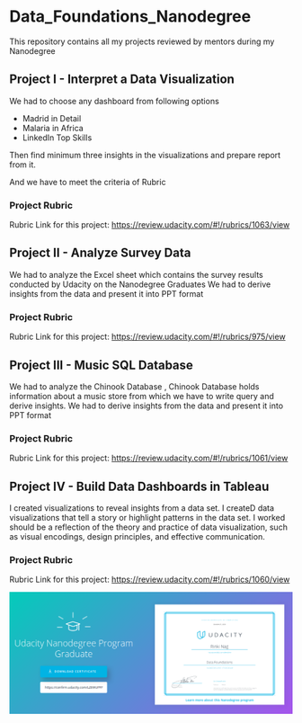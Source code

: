 # Data_Foundations_Nanodegree
This repository contains all my projects reviewed by mentors during my Nanodegree

## Project I - Interpret a Data Visualization
We had to choose any dashboard from following options

* Madrid in Detail
* Malaria in Africa
* LinkedIn Top Skills 

Then find minimum three insights in the visualizations and prepare report from it.

And we have to meet the criteria of Rubric
### Project Rubric
Rubric Link for this project: https://review.udacity.com/#!/rubrics/1063/view

## Project II - Analyze Survey Data
We had to analyze the Excel sheet which contains the survey results conducted by Udacity on the Nanodegree Graduates
We had to derive insights from the data and present it into PPT format 

### Project Rubric
Rubric Link for this project: https://review.udacity.com/#!/rubrics/975/view


## Project III - Music SQL Database
We had to analyze the Chinook Database , Chinook Database holds information about a music store from which we have to write query and derive insights.
We had to derive insights from the data and present it into PPT format 

### Project Rubric
Rubric Link for this project: https://review.udacity.com/#!/rubrics/1061/view



## Project IV - Build Data Dashboards in Tableau
 I created visualizations to reveal insights from a data set. I createD data visualizations that tell a story or highlight patterns in the data set. I worked should be a reflection of the theory and practice of data visualization, such as visual encodings, design principles, and effective communication.

### Project Rubric
Rubric Link for this project: https://review.udacity.com/#!/rubrics/1060/view


![Nanodegree](r.png)
